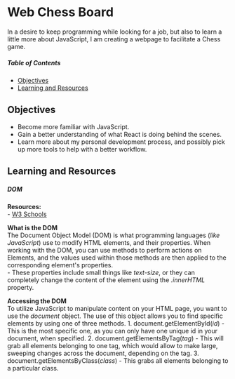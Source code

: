 # Web Chess Board
In a desire to keep programming while looking for a job, but also to learn a little more about JavaScript, I am creating a webpage to facilitate a Chess game.

##### Table of Contents
- [Objectives](#objectives)
- [Learning and Resources](#learning-and-resources)

## Objectives
 - Become more familiar with JavaScript.
 - Gain a better understanding of what React is doing behind the scenes.
 - Learn more about my personal development process, and possibly pick up more tools to help with a better workflow.

## Learning and Resources
##### DOM
  **Resources:**<br>
	- [W3 Schools](https://www.w3schools.com/js/js_htmldom.asp)

  **What is the DOM**<br>
 	The Document Object Model (DOM) is what programming languages (*like JavaScript*) use to modify HTML elements, and their properties.
	When working with the DOM, you can use methods to perform actions on Elements, and the values used within those methods are then applied to the corresponding element's properties.<br>
		- These properties include small things like *text-size*, or they can completely change the content of the element using the *.innerHTML* property. <br>

  **Accessing the DOM**<br>
 	To utilize JavaScript to manipulate content on your HTML page, you want to use the *document* object. The use of this object allows you to find specific elements by using one of three methods.
 		1. document.getElementById(*id*)
 			- This is the most specific one, as you can only have one unique id in your document, when specified.
 		2. document.getElementsByTag(*tag*)
 			- This will grab all elements belonging to one tag, which would allow to make large, sweeping changes across the document, depending on the tag.
 		3. document.getElementsByClass(*class*)
 			- This grabs all elements belonging to a particular class.